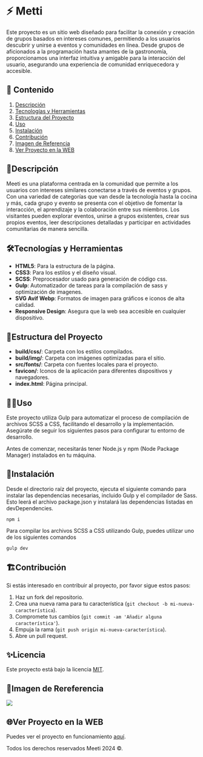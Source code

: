 # ⚡️ Metti

Este proyecto es un sitio web diseñado para facilitar la conexión y creación de grupos basados en intereses comunes, permitiendo a los usuarios descubrir y unirse a eventos y comunidades en línea. Desde grupos de aficionados a la programación hasta amantes de la gastronomía, proporcionamos una interfaz intuitiva y amigable para la interacción del usuario, asegurando una experiencia de comunidad enriquecedora y accesible.

## 🎯 Contenido

1. [Descripción](#📝descripción)
2. [Tecnologías y Herramientas](#🛠️tecnologías-y-herramientas)
3. [Estructura del Proyecto](#🚀estructura-del-proyecto)
4. [Uso](#🧑‍💻uso)
5. [Instalación](#📌instalación)
6. [Contribución](#🏗️contribución)
7. [Imagen de Referencia](#🙈imagen-de-rereferencia)
8. [Ver Proyecto en la WEB](#🌐ver-proyecto-en-la-web)

## 📝Descripción

Meeti es una plataforma centrada en la comunidad que permite a los usuarios con intereses similares conectarse a través de eventos y grupos. Con una variedad de categorías que van desde la tecnología hasta la cocina y más, cada grupo y evento se presenta con el objetivo de fomentar la interacción, el aprendizaje y la colaboración entre sus miembros. Los visitantes pueden explorar eventos, unirse a grupos existentes, crear sus propios eventos, leer descripciones detalladas y participar en actividades comunitarias de manera sencilla.

## 🛠️Tecnologías y Herramientas

- **HTML5**: Para la estructura de la página.
- **CSS3**: Para los estilos y el diseño visual.
- **SCSS**: Preprocesador usado para generación de código css.
- **Gulp**: Automatizador de tareas para la compilación de sass y optimización de imagenes.
- **SVG Avif Webp**: Formatos de imagen para gráficos e iconos de alta calidad.
- **Responsive Design**: Asegura que la web sea accesible en cualquier dispositivo.

## 🚀Estructura del Proyecto

- **build/css/**: Carpeta con los estilos compilados.
- **build/img/**: Carpeta con imágenes optimizadas para el sitio.
- **src/fonts/**: Carpeta con fuentes locales para el proyecto.
- **favicon/**: Iconos de la aplicación para diferentes dispositivos y navegadores.
- **index.html**: Página principal.

## 🧑‍💻Uso

Este proyecto utiliza Gulp para automatizar el proceso de compilación de archivos SCSS a CSS, facilitando el desarrollo y la implementación. Asegúrate de seguir los siguientes pasos para configurar tu entorno de desarrollo.

Antes de comenzar, necesitarás tener Node.js y npm (Node Package Manager) instalados en tu máquina.

## 📌Instalación

Desde el directorio raíz del proyecto, ejecuta el siguiente comando para instalar las dependencias necesarias, incluido Gulp y el compilador de Sass. Esto leerá el archivo package.json y instalará las dependencias listadas en devDependencies.

```
npm i
```

Para compilar los archivos SCSS a CSS utilizando Gulp, puedes utilizar uno de los siguientes comandos

```
gulp dev
```

## 🏗️Contribución

Si estás interesado en contribuir al proyecto, por favor sigue estos pasos:

1. Haz un fork del repositorio.
2. Crea una nueva rama para tu característica (`git checkout -b mi-nueva-característica`).
3. Compromete tus cambios (`git commit -am 'Añadir alguna característica'`).
4. Empuja la rama (`git push origin mi-nueva-característica`).
5. Abre un pull request.

## ✨Licencia

Este proyecto está bajo la licencia [MIT](https://opensource.org/licenses/MIT).

## 🙈Imagen de Rereferencia

![](https://i.postimg.cc/43FdQBPM/Meetti.png)

## 🌐Ver Proyecto en la WEB

Puedes ver el proyecto en funcionamiento [aquí](https://jmatochepacual.github.io/Meeti).

Todos los derechos reservados Meeti 2024 ©.
